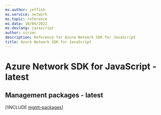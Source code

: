 ```yaml
---
ms.author: jeffish
ms.service: network
ms.topic: reference
ms.data: 10/04/2022
ms.devlang: javascript
author: xirzec
description: Reference for Azure Network SDK for JavaScript
title: Azure Network SDK for JavaScript
---
```

# Azure Network SDK for JavaScript - latest

## Management packages - latest
[!INCLUDE [mgmt-packages](network-mgmt-index.md)]